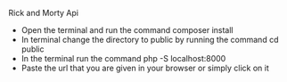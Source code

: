 Rick and Morty Api

- Open the terminal and run the command composer install
- In terminal change the directory to public by running the command cd public
- In the terminal run the command php -S localhost:8000
- Paste the url that you are given in your browser or simply click on it
